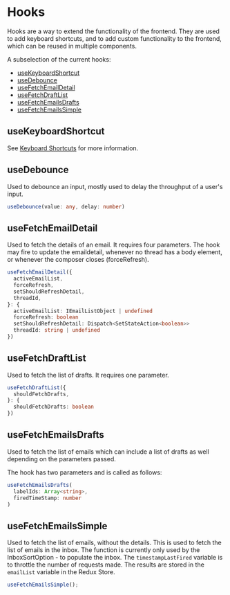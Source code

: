 # Hooks

Hooks are a way to extend the functionality of the frontend. They are used to add keyboard shortcuts, and to add custom functionality to the frontend, which can be reused in multiple components.

A subselection of the current hooks:

- [useKeyboardShortcut](#usekeyboardshortcut)
- [useDebounce](#usedebounce)
- [useFetchEmailDetail](#usefetchemaildetail)
- [useFetchDraftList](#usefetchdraftlist)
- [useFetchEmailsDrafts](#usefetchemailsdrafts)
- [useFetchEmailsSimple](#usefetchemailssimple)

## useKeyboardShortcut

See [Keyboard Shortcuts](./keyboard-shortcuts.md) for more information.

## useDebounce

Used to debounce an input, mostly used to delay the throughput of a user's input.

```ts
useDebounce(value: any, delay: number)
```

## useFetchEmailDetail

Used to fetch the details of an email. It requires four parameters.
The hook may fire to update the emaildetail, whenever no thread has a body element, or whenever the composer closes (forceRefresh).

```ts
useFetchEmailDetail({
  activeEmailList,
  forceRefresh,
  setShouldRefreshDetail,
  threadId,
}: {
  activeEmailList: IEmailListObject | undefined
  forceRefresh: boolean
  setShouldRefreshDetail: Dispatch<SetStateAction<boolean>>
  threadId: string | undefined
})
```

## useFetchDraftList

Used to fetch the list of drafts. It requires one parameter.

```ts
useFetchDraftList({
  shouldFetchDrafts,
}: {
  shouldFetchDrafts: boolean
})
```

## useFetchEmailsDrafts

Used to fetch the list of emails which can include a list of drafts as well depending on the parameters passed.

The hook has two parameters and is called as follows:

```ts
useFetchEmailsDrafts(
  labelIds: Array<string>,
  firedTimeStamp: number
)
```

## useFetchEmailsSimple

Used to fetch the list of emails, without the details. This is used to fetch the list of emails in the inbox.
The function is currently only used by the InboxSortOption - to populate the inbox. The `timestampLastFired` variable is to throttle the number of requests made. The results are stored in the `emailList` variable in the Redux Store.

```ts
useFetchEmailsSimple();
```
